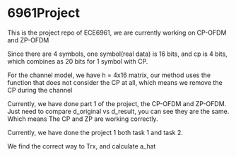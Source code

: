# 6961Project
This is the project repo of ECE6961, we are currently working on CP-OFDM and ZP-OFDM <br>

Since there are 4 symbols, one symbol(real data) is 16 bits, and cp is 4 bits, which combines as 20 bits for 1 symbol with CP.<br>

For the channel model, we have h = 4x16 matrix, our method uses the function that does not consider the CP at all, which means we remove the CP during the channel <br>

Currently, we have done part 1 of the project, the CP-OFDM and ZP-OFDM. Just need to compare d_original vs d_result, you can see they are the same. Which means The CP and ZP are working correctly.<br>

Currently, we have done the project 1 both task 1 and task 2.<br>

We find the correct way to Trx, and calculate a_hat<br>


